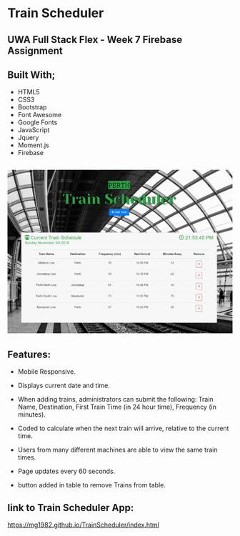 # Train Scheduler

## UWA Full Stack Flex - Week 7 Firebase Assignment

## Built With;

- HTML5
- CSS3
- Bootstrap
- Font Awesome
- Google Fonts
- JavaScript
- Jquery
- Moment.js
- Firebase

## ![Screenshot of game](/assets/images/screenshot.jpg)

## Features:

- Mobile Responsive.
- Displays current date and time.
- When adding trains, administrators can submit the following:
  Train Name,
  Destination,
  First Train Time (in 24 hour time),
  Frequency (in minutes).

- Coded to calculate when the next train will arrive, relative to the current time.
- Users from many different machines are able to view the same train times.
- Page updates every 60 seconds.
- button added in table to remove Trains from table.

## link to Train Scheduler App:

https://mg1982.github.io/TrainScheduler/index.html

